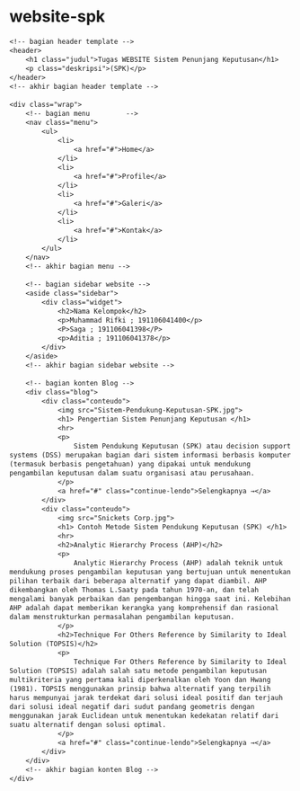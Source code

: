 # website-spk
<!DOCTYPE html>
<html>
<head>
	<title>WEBSITE TK ASSALAM</title>
	<link rel="stylesheet" type="text/css" href="style web.css">
</head>
<body>
	
	<!-- bagian header template -->
	<header>
		<h1 class="judul">Tugas WEBSITE Sistem Penunjang Keputusan</h1>
		<p class="deskripsi">(SPK)</p>
	</header>
	<!-- akhir bagian header template -->
	
	<div class="wrap">
		<!-- bagian menu		 -->
		<nav class="menu">
			<ul>
				<li>
					<a href="#">Home</a>
				</li>
				<li>
					<a href="#">Profile</a>
				</li>
				<li>
					<a href="#">Galeri</a>
				</li>
                <li>
					<a href="#">Kontak</a>
				</li>
			</ul>
		</nav>
		<!-- akhir bagian menu -->
 
		<!-- bagian sidebar website -->
		<aside class="sidebar">
			<div class="widget">
				<h2>Nama Kelompok</h2>
				<p>Muhammad Rifki ; 191106041400</p>
				<P>Saga ; 191106041398</P>
				<p>Aditia ; 191106041378</p>
			</div>
		</aside>
		<!-- akhir bagian sidebar website -->
 
		<!-- bagian konten Blog -->
		<div class="blog">
			<div class="conteudo">
				<img src="Sistem-Pendukung-Keputusan-SPK.jpg">
				<h1> Pengertian Sistem Penunjang Keputusan </h1>
				<hr>
				<p>
					Sistem Pendukung Keputusan (SPK) atau decision support systems (DSS) merupakan bagian dari sistem informasi berbasis komputer (termasuk berbasis pengetahuan) yang dipakai untuk mendukung pengambilan keputusan dalam suatu organisasi atau perusahaan.
				</p>				
				<a href="#" class="continue-lendo">Selengkapnya →</a>
			</div>
			<div class="conteudo">
				<img src="Snickets Corp.jpg">
				<h1> Contoh Metode Sistem Pendukung Keputusan (SPK) </h1>
				<hr>
				<h2>Analytic Hierarchy Process (AHP)</h2>
				<p>
					Analytic Hierarchy Process (AHP) adalah teknik untuk mendukung proses pengambilan keputusan yang bertujuan untuk menentukan pilihan terbaik dari beberapa alternatif yang dapat diambil. AHP dikembangkan oleh Thomas L.Saaty pada tahun 1970-an, dan telah mengalami banyak perbaikan dan pengembangan hingga saat ini. Kelebihan AHP adalah dapat memberikan kerangka yang komprehensif dan rasional dalam menstrukturkan permasalahan pengambilan keputusan.
				</p>
				<h2>Technique For Others Reference by Similarity to Ideal Solution (TOPSIS)</h2>
				<p>
					Technique For Others Reference by Similarity to Ideal Solution (TOPSIS) adalah salah satu metode pengambilan keputusan multikriteria yang pertama kali diperkenalkan oleh Yoon dan Hwang (1981). TOPSIS menggunakan prinsip bahwa alternatif yang terpilih harus mempunyai jarak terdekat dari solusi ideal positif dan terjauh dari solusi ideal negatif dari sudut pandang geometris dengan menggunakan jarak Euclidean untuk menentukan kedekatan relatif dari suatu alternatif dengan solusi optimal.
				</p>			
				<a href="#" class="continue-lendo">Selengkapnya →</a>
			</div>
		</div>
		<!-- akhir bagian konten Blog -->
	</div>
 
</body>
</html>
